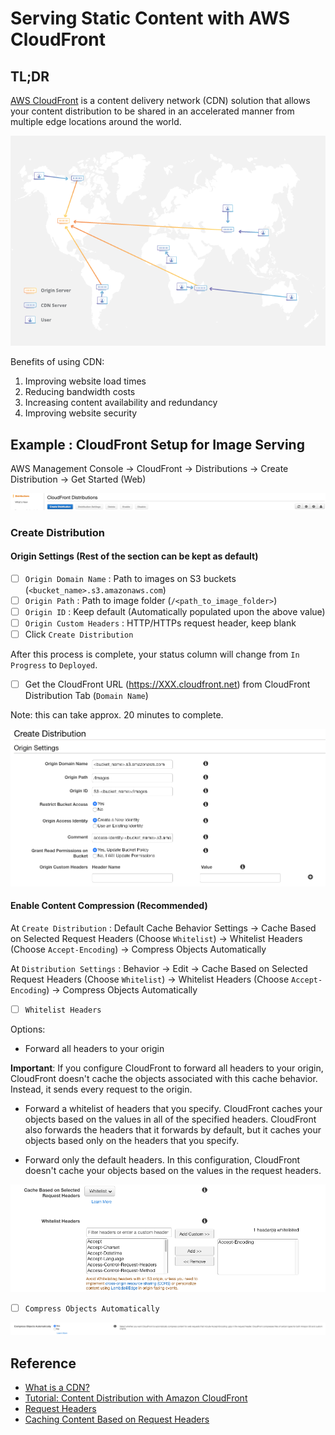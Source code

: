 # Serving Static Content with AWS CloudFront

## TL;DR

[AWS CloudFront](https://aws.amazon.com/cloudfront/) is a content delivery network (CDN) solution that allows your content distribution to be shared in an accelerated manner from multiple edge locations around the world.

![Content Delivery Network](what-is-a-cdn.png)

Benefits of using CDN:

1. Improving website load times
2. Reducing bandwidth costs
3. Increasing content availability and redundancy
4. Improving website security

## Example : CloudFront Setup for Image Serving

AWS Management Console
 -> CloudFront -> Distributions -> Create Distribution -> Get Started (Web)

![Distributions](distributions.png)

### Create Distribution

#### Origin Settings (Rest of the section can be kept as default)

- [ ] `Origin Domain Name` : Path to images on S3 buckets (`<bucket_name>.s3.amazonaws.com`)
- [ ] `Origin Path` : Path to image folder (`/<path_to_image_folder>`)
- [ ] `Origin ID` : Keep default (Automatically populated upon the above value)
- [ ] `Origin Custom Headers` : HTTP/HTTPs request header, keep blank
- [ ] Click `Create Distribution`

After this process is complete, your status column will change from `In Progress` to `Deployed`.

- [ ] Get the CloudFront URL (<https://XXX.cloudfront.net>) from CloudFront Distribution Tab (`Domain Name`)

Note: this can take approx. 20 minutes to complete.

![Exmaple: Origin Settings](origin-settings.png)

#### Enable Content Compression (Recommended)

At `Create Distribution` : Default Cache Behavior Settings -> Cache Based on Selected Request Headers (Choose `Whitelist`) -> Whitelist Headers (Choose `Accept-Encoding`) -> Compress Objects Automatically

At `Distribution Settings` : Behavior -> Edit -> Cache Based on Selected Request Headers (Choose `Whitelist`) -> Whitelist Headers (Choose `Accept-Encoding`) -> Compress Objects Automatically

- [ ] `Whitelist Headers`

Options:

- Forward all headers to your origin

**Important**: If you configure CloudFront to forward all headers to your origin, CloudFront doesn't cache the objects associated with this cache behavior. Instead, it sends every request to the origin.

- Forward a whitelist of headers that you specify. CloudFront caches your objects based on the values in all of the specified headers. CloudFront also forwards the headers that it forwards by default, but it caches your objects based only on the headers that you specify.

- Forward only the default headers. In this configuration, CloudFront doesn't cache your objects based on the values in the request headers.

![Whitelist Headers](whitelist.png)

- [ ] `Compress Objects Automatically`

![Compress Objects Automatically](compress.png)

## Reference

- [What is a CDN?](https://www.cloudflare.com/learning/cdn/what-is-a-cdn/)
- [Tutorial: Content Distribution with Amazon CloudFront](https://www.sumologic.com/blog/devops/content-distribution-amazon-cloudfront/)
- [Request Headers](https://docs.aws.amazon.com/AmazonCloudFront/latest/DeveloperGuide/RequestAndResponseBehaviorCustomOrigin.html)
- [Caching Content Based on Request Headers](https://docs.aws.amazon.com/AmazonCloudFront/latest/DeveloperGuide/header-caching.html)